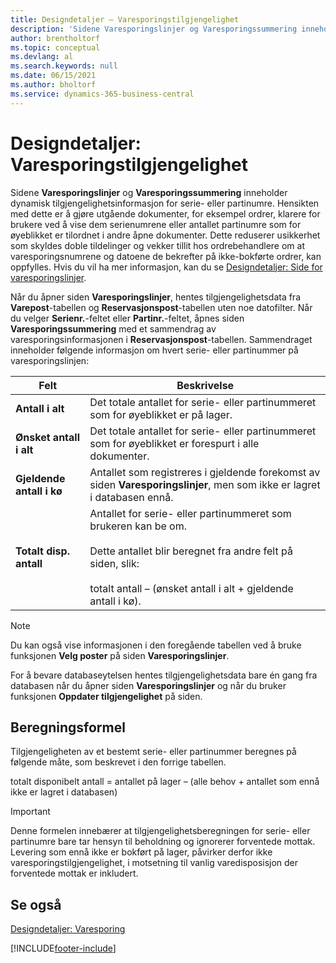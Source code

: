 ```yaml
---
title: Designdetaljer – Varesporingstilgjengelighet
description: 'Sidene Varesporingslinjer og Varesporingssummering inneholder dynamisk tilgjengelighetsinformasjon for serie- eller partinumre, noe som øker gjennomsiktigheten for brukere.'
author: brentholtorf
ms.topic: conceptual
ms.devlang: al
ms.search.keywords: null
ms.date: 06/15/2021
ms.author: bholtorf
ms.service: dynamics-365-business-central
---
```

# Designdetaljer: Varesporingstilgjengelighet
Sidene **Varesporingslinjer** og **Varesporingssummering** inneholder dynamisk tilgjengelighetsinformasjon for serie- eller partinumre. Hensikten med dette er å gjøre utgående dokumenter, for eksempel ordrer, klarere for brukere ved å vise dem serienumrene eller antallet partinumre som for øyeblikket er tilordnet i andre åpne dokumenter. Dette reduserer usikkerhet som skyldes doble tildelinger og vekker tillit hos ordrebehandlere om at varesporingsnumrene og datoene de bekrefter på ikke-bokførte ordrer, kan oppfylles. Hvis du vil ha mer informasjon, kan du se [Designdetaljer: Side for varesporingslinjer](design-details-item-tracking-lines-window.md).  

 Når du åpner siden **Varesporingslinjer**, hentes tilgjengelighetsdata fra **Varepost**-tabellen og **Reservasjonspost**-tabellen uten noe datofilter. Når du velger **Serienr.**-feltet eller **Partinr.**-feltet, åpnes siden **Varesporingssummering** med et sammendrag av varesporingsinformasjonen i **Reservasjonspost**-tabellen. Sammendraget inneholder følgende informasjon om hvert serie- eller partinummer på varesporingslinjen:  

|Felt|Beskrivelse|  
|---------------------------------|---------------------------------------|  
|**Antall i alt**|Det totale antallet for serie- eller partinummeret som for øyeblikket er på lager.|  
|**Ønsket antall i alt**|Det totale antallet for serie- eller partinummeret som for øyeblikket er forespurt i alle dokumenter.|  
|**Gjeldende antall i kø**|Antallet som registreres i gjeldende forekomst av siden **Varesporingslinjer**, men som ikke er lagret i databasen ennå.|  
|**Totalt disp. antall**|Antallet for serie- eller partinummeret som brukeren kan be om.<br /><br /> Dette antallet blir beregnet fra andre felt på siden, slik:<br /><br /> totalt antall – (ønsket antall i alt + gjeldende antall i kø).|  

> [!NOTE]  
>  Du kan også vise informasjonen i den foregående tabellen ved å bruke funksjonen **Velg poster** på siden **Varesporingslinjer**.  

 For å bevare databaseytelsen hentes tilgjengelighetsdata bare én gang fra databasen når du åpner siden **Varesporingslinjer** og når du bruker funksjonen **Oppdater tilgjengelighet** på siden.  

## Beregningsformel  
 Tilgjengeligheten av et bestemt serie- eller partinummer beregnes på følgende måte, som beskrevet i den forrige tabellen.  

 totalt disponibelt antall = antallet på lager – (alle behov + antallet som ennå ikke er lagret i databasen)  

> [!IMPORTANT]  
>  Denne formelen innebærer at tilgjengelighetsberegningen for serie- eller partinumre bare tar hensyn til beholdning og ignorerer forventede mottak. Levering som ennå ikke er bokført på lager, påvirker derfor ikke varesporingstilgjengelighet, i motsetning til vanlig varedisposisjon der forventede mottak er inkludert.  

## Se også  
 [Designdetaljer: Varesporing](design-details-item-tracking.md)


[!INCLUDE[footer-include](includes/footer-banner.md)]